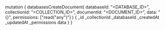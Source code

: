 mutation {
    databasesCreateDocument(
        databaseId: "<DATABASE_ID>",
        collectionId: "<COLLECTION_ID>",
        documentId: "<DOCUMENT_ID>",
        data: "{}",
        permissions: ["read("any")"]
    ) {
        _id
        _collectionId
        _databaseId
        _createdAt
        _updatedAt
        _permissions
        data
    }
}
